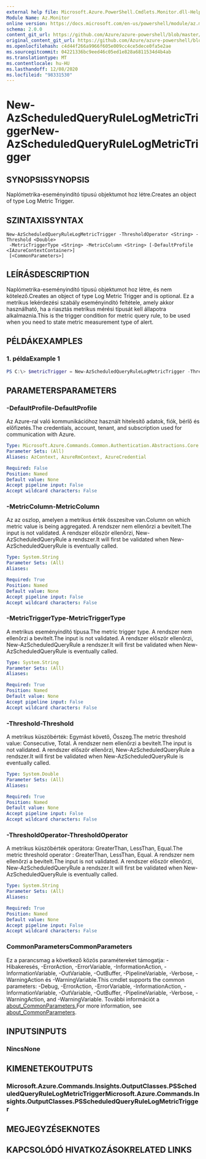 ```yaml
---
external help file: Microsoft.Azure.PowerShell.Cmdlets.Monitor.dll-Help.xml
Module Name: Az.Monitor
online version: https://docs.microsoft.com/en-us/powershell/module/az.monitor/new-azscheduledqueryrulelogmetrictrigger
schema: 2.0.0
content_git_url: https://github.com/Azure/azure-powershell/blob/master/src/Monitor/Monitor/help/New-AzScheduledQueryRuleLogMetricTrigger.md
original_content_git_url: https://github.com/Azure/azure-powershell/blob/master/src/Monitor/Monitor/help/New-AzScheduledQueryRuleLogMetricTrigger.md
ms.openlocfilehash: c4d44f266a9966f605e009cc4ce5dece0fa5e2ae
ms.sourcegitcommit: 04221336bc9eed46c05ed1e828a6811534d4b4ab
ms.translationtype: MT
ms.contentlocale: hu-HU
ms.lasthandoff: 12/08/2020
ms.locfileid: "98331530"
---
```

# <span data-ttu-id="b7f4c-101">New-AzScheduledQueryRuleLogMetricTrigger</span><span class="sxs-lookup"><span data-stu-id="b7f4c-101">New-AzScheduledQueryRuleLogMetricTrigger</span></span>

## <span data-ttu-id="b7f4c-102">SYNOPSIS</span><span class="sxs-lookup"><span data-stu-id="b7f4c-102">SYNOPSIS</span></span>
<span data-ttu-id="b7f4c-103">Naplómetrika-eseményindító típusú objektumot hoz létre.</span><span class="sxs-lookup"><span data-stu-id="b7f4c-103">Creates an object of type Log Metric Trigger.</span></span>

## <span data-ttu-id="b7f4c-104">SZINTAXIS</span><span class="sxs-lookup"><span data-stu-id="b7f4c-104">SYNTAX</span></span>

```
New-AzScheduledQueryRuleLogMetricTrigger -ThresholdOperator <String> -Threshold <Double>
 -MetricTriggerType <String> -MetricColumn <String> [-DefaultProfile <IAzureContextContainer>]
 [<CommonParameters>]
```

## <span data-ttu-id="b7f4c-105">LEÍRÁS</span><span class="sxs-lookup"><span data-stu-id="b7f4c-105">DESCRIPTION</span></span>
<span data-ttu-id="b7f4c-106">Naplómetrika-eseményindító típusú objektumot hoz létre, és nem kötelező.</span><span class="sxs-lookup"><span data-stu-id="b7f4c-106">Creates an object of type Log Metric Trigger and is optional.</span></span>
<span data-ttu-id="b7f4c-107">Ez a metrikus lekérdezési szabály eseményindító feltétele, amely akkor használható, ha a riasztás metrikus mérési típusát kell állapotra alkalmaznia.</span><span class="sxs-lookup"><span data-stu-id="b7f4c-107">This is the trigger condition for metric query rule, to be used when you need to state metric measurement type of alert.</span></span>

## <span data-ttu-id="b7f4c-108">PÉLDÁK</span><span class="sxs-lookup"><span data-stu-id="b7f4c-108">EXAMPLES</span></span>

### <span data-ttu-id="b7f4c-109">1. példa</span><span class="sxs-lookup"><span data-stu-id="b7f4c-109">Example 1</span></span>
```powershell
PS C:\> $metricTrigger = New-AzScheduledQueryRuleLogMetricTrigger -ThresholdOperator "GreaterThan" -Threshold 5 -MetricTriggerType "Consecutive" -MetricColumn "Computer"
```

## <span data-ttu-id="b7f4c-110">PARAMETERS</span><span class="sxs-lookup"><span data-stu-id="b7f4c-110">PARAMETERS</span></span>

### <span data-ttu-id="b7f4c-111">-DefaultProfile</span><span class="sxs-lookup"><span data-stu-id="b7f4c-111">-DefaultProfile</span></span>
<span data-ttu-id="b7f4c-112">Az Azure-ral való kommunikációhoz használt hitelesítő adatok, fiók, bérlő és előfizetés.</span><span class="sxs-lookup"><span data-stu-id="b7f4c-112">The credentials, account, tenant, and subscription used for communication with Azure.</span></span>

```yaml
Type: Microsoft.Azure.Commands.Common.Authentication.Abstractions.Core.IAzureContextContainer
Parameter Sets: (All)
Aliases: AzContext, AzureRmContext, AzureCredential

Required: False
Position: Named
Default value: None
Accept pipeline input: False
Accept wildcard characters: False
```

### <span data-ttu-id="b7f4c-113">-MetricColumn</span><span class="sxs-lookup"><span data-stu-id="b7f4c-113">-MetricColumn</span></span>
<span data-ttu-id="b7f4c-114">Az az oszlop, amelyen a metrikus érték összesítve van.</span><span class="sxs-lookup"><span data-stu-id="b7f4c-114">Column on which metric value is being aggregated.</span></span>
<span data-ttu-id="b7f4c-115">A rendszer nem ellenőrzi a bevitelt.</span><span class="sxs-lookup"><span data-stu-id="b7f4c-115">The input is not validated.</span></span> <span data-ttu-id="b7f4c-116">A rendszer először ellenőrzi, New-AzScheduledQueryRule a rendszer.</span><span class="sxs-lookup"><span data-stu-id="b7f4c-116">It will first be validated when New-AzScheduledQueryRule is eventually called.</span></span>

```yaml
Type: System.String
Parameter Sets: (All)
Aliases:

Required: True
Position: Named
Default value: None
Accept pipeline input: False
Accept wildcard characters: False
```

### <span data-ttu-id="b7f4c-117">-MetricTriggerType</span><span class="sxs-lookup"><span data-stu-id="b7f4c-117">-MetricTriggerType</span></span>
<span data-ttu-id="b7f4c-118">A metrikus eseményindító típusa.</span><span class="sxs-lookup"><span data-stu-id="b7f4c-118">The metric trigger type.</span></span>
<span data-ttu-id="b7f4c-119">A rendszer nem ellenőrzi a bevitelt.</span><span class="sxs-lookup"><span data-stu-id="b7f4c-119">The input is not validated.</span></span> <span data-ttu-id="b7f4c-120">A rendszer először ellenőrzi, New-AzScheduledQueryRule a rendszer.</span><span class="sxs-lookup"><span data-stu-id="b7f4c-120">It will first be validated when New-AzScheduledQueryRule is eventually called.</span></span>

```yaml
Type: System.String
Parameter Sets: (All)
Aliases:

Required: True
Position: Named
Default value: None
Accept pipeline input: False
Accept wildcard characters: False
```

### <span data-ttu-id="b7f4c-121">-Threshold</span><span class="sxs-lookup"><span data-stu-id="b7f4c-121">-Threshold</span></span>
<span data-ttu-id="b7f4c-122">A metrikus küszöbérték: Egymást követő, Összeg.</span><span class="sxs-lookup"><span data-stu-id="b7f4c-122">The metric threshold value: Consecutive, Total.</span></span>
<span data-ttu-id="b7f4c-123">A rendszer nem ellenőrzi a bevitelt.</span><span class="sxs-lookup"><span data-stu-id="b7f4c-123">The input is not validated.</span></span> <span data-ttu-id="b7f4c-124">A rendszer először ellenőrzi, New-AzScheduledQueryRule a rendszer.</span><span class="sxs-lookup"><span data-stu-id="b7f4c-124">It will first be validated when New-AzScheduledQueryRule is eventually called.</span></span>

```yaml
Type: System.Double
Parameter Sets: (All)
Aliases:

Required: True
Position: Named
Default value: None
Accept pipeline input: False
Accept wildcard characters: False
```

### <span data-ttu-id="b7f4c-125">-ThresholdOperator</span><span class="sxs-lookup"><span data-stu-id="b7f4c-125">-ThresholdOperator</span></span>
<span data-ttu-id="b7f4c-126">A metrikus küszöbérték operátora: GreaterThan, LessThan, Equal.</span><span class="sxs-lookup"><span data-stu-id="b7f4c-126">The metric threshold operator : GreaterThan, LessThan, Equal.</span></span>
<span data-ttu-id="b7f4c-127">A rendszer nem ellenőrzi a bevitelt.</span><span class="sxs-lookup"><span data-stu-id="b7f4c-127">The input is not validated.</span></span> <span data-ttu-id="b7f4c-128">A rendszer először ellenőrzi, New-AzScheduledQueryRule a rendszer.</span><span class="sxs-lookup"><span data-stu-id="b7f4c-128">It will first be validated when New-AzScheduledQueryRule is eventually called.</span></span>

```yaml
Type: System.String
Parameter Sets: (All)
Aliases:

Required: True
Position: Named
Default value: None
Accept pipeline input: False
Accept wildcard characters: False
```

### <span data-ttu-id="b7f4c-129">CommonParameters</span><span class="sxs-lookup"><span data-stu-id="b7f4c-129">CommonParameters</span></span>
<span data-ttu-id="b7f4c-130">Ez a parancsmag a következő közös paramétereket támogatja: -Hibakeresés, -ErrorAction, -ErrorVariable, -InformationAction, -InformationVariable, -OutVariable, -OutBuffer, -PipelineVariable, -Verbose, -WarningAction és -WarningVariable.</span><span class="sxs-lookup"><span data-stu-id="b7f4c-130">This cmdlet supports the common parameters: -Debug, -ErrorAction, -ErrorVariable, -InformationAction, -InformationVariable, -OutVariable, -OutBuffer, -PipelineVariable, -Verbose, -WarningAction, and -WarningVariable.</span></span> <span data-ttu-id="b7f4c-131">További információt a [about_CommonParameters.](http://go.microsoft.com/fwlink/?LinkID=113216)</span><span class="sxs-lookup"><span data-stu-id="b7f4c-131">For more information, see [about_CommonParameters](http://go.microsoft.com/fwlink/?LinkID=113216).</span></span>

## <span data-ttu-id="b7f4c-132">INPUTS</span><span class="sxs-lookup"><span data-stu-id="b7f4c-132">INPUTS</span></span>

### <span data-ttu-id="b7f4c-133">Nincs</span><span class="sxs-lookup"><span data-stu-id="b7f4c-133">None</span></span>

## <span data-ttu-id="b7f4c-134">KIMENETEK</span><span class="sxs-lookup"><span data-stu-id="b7f4c-134">OUTPUTS</span></span>

### <span data-ttu-id="b7f4c-135">Microsoft.Azure.Commands.Insights.OutputClasses.PSScheduledQueryRuleLogMetricTrigger</span><span class="sxs-lookup"><span data-stu-id="b7f4c-135">Microsoft.Azure.Commands.Insights.OutputClasses.PSScheduledQueryRuleLogMetricTrigger</span></span>

## <span data-ttu-id="b7f4c-136">MEGJEGYZÉSEK</span><span class="sxs-lookup"><span data-stu-id="b7f4c-136">NOTES</span></span>

## <span data-ttu-id="b7f4c-137">KAPCSOLÓDÓ HIVATKOZÁSOK</span><span class="sxs-lookup"><span data-stu-id="b7f4c-137">RELATED LINKS</span></span>
